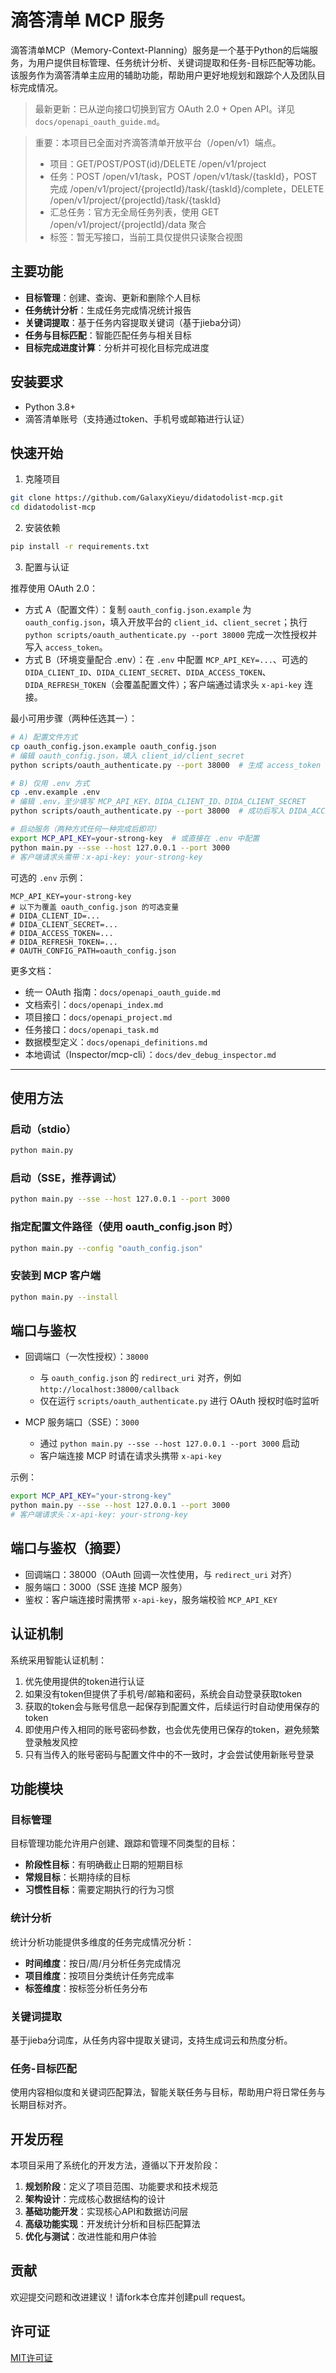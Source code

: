 # 滴答清单 MCP 服务

滴答清单MCP（Memory-Context-Planning）服务是一个基于Python的后端服务，为用户提供目标管理、任务统计分析、关键词提取和任务-目标匹配等功能。该服务作为滴答清单主应用的辅助功能，帮助用户更好地规划和跟踪个人及团队目标完成情况。

> 最新更新：已从逆向接口切换到官方 OAuth 2.0 + Open API。详见 `docs/openapi_oauth_guide.md`。

> 重要：本项目已全面对齐滴答清单开放平台（/open/v1）端点。
> - 项目：GET/POST/POST(id)/DELETE /open/v1/project
> - 任务：POST /open/v1/task，POST /open/v1/task/{taskId}，POST 完成 /open/v1/project/{projectId}/task/{taskId}/complete，DELETE /open/v1/project/{projectId}/task/{taskId}
> - 汇总任务：官方无全局任务列表，使用 GET /open/v1/project/{projectId}/data 聚合
> - 标签：暂无写接口，当前工具仅提供只读聚合视图

## 主要功能

- **目标管理**：创建、查询、更新和删除个人目标
- **任务统计分析**：生成任务完成情况统计报告
- **关键词提取**：基于任务内容提取关键词（基于jieba分词）
- **任务与目标匹配**：智能匹配任务与相关目标
- **目标完成进度计算**：分析并可视化目标完成进度

## 安装要求

- Python 3.8+
- 滴答清单账号（支持通过token、手机号或邮箱进行认证）

## 快速开始

1) 克隆项目

```bash
git clone https://github.com/GalaxyXieyu/didatodolist-mcp.git
cd didatodolist-mcp
```

2) 安装依赖

```bash
pip install -r requirements.txt
```

3) 配置与认证

推荐使用 OAuth 2.0：

- 方式 A（配置文件）：复制 `oauth_config.json.example` 为 `oauth_config.json`，填入开放平台的 `client_id`、`client_secret`；执行 `python scripts/oauth_authenticate.py --port 38000` 完成一次性授权并写入 `access_token`。
- 方式 B（环境变量配合 .env）：在 `.env` 中配置 `MCP_API_KEY=...`、可选的 `DIDA_CLIENT_ID`、`DIDA_CLIENT_SECRET`、`DIDA_ACCESS_TOKEN`、`DIDA_REFRESH_TOKEN`（会覆盖配置文件）；客户端通过请求头 `x-api-key` 连接。

最小可用步骤（两种任选其一）：

```bash
# A) 配置文件方式
cp oauth_config.json.example oauth_config.json
# 编辑 oauth_config.json，填入 client_id/client_secret
python scripts/oauth_authenticate.py --port 38000  # 生成 access_token 到 oauth_config.json

# B) 仅用 .env 方式
cp .env.example .env
# 编辑 .env，至少填写 MCP_API_KEY、DIDA_CLIENT_ID、DIDA_CLIENT_SECRET
python scripts/oauth_authenticate.py --port 38000  # 成功后写入 DIDA_ACCESS_TOKEN/DIDA_REFRESH_TOKEN 到 .env

# 启动服务（两种方式任何一种完成后即可）
export MCP_API_KEY=your-strong-key  # 或直接在 .env 中配置
python main.py --sse --host 127.0.0.1 --port 3000
# 客户端请求头需带：x-api-key: your-strong-key
```

可选的 `.env` 示例：

```
MCP_API_KEY=your-strong-key
# 以下为覆盖 oauth_config.json 的可选变量
# DIDA_CLIENT_ID=...
# DIDA_CLIENT_SECRET=...
# DIDA_ACCESS_TOKEN=...
# DIDA_REFRESH_TOKEN=...
# OAUTH_CONFIG_PATH=oauth_config.json
```

更多文档：
- 统一 OAuth 指南：`docs/openapi_oauth_guide.md`
- 文档索引：`docs/openapi_index.md`
- 项目接口：`docs/openapi_project.md`
- 任务接口：`docs/openapi_task.md`
- 数据模型定义：`docs/openapi_definitions.md`
- 本地调试（Inspector/mcp-cli）：`docs/dev_debug_inspector.md`

---

## 使用方法

### 启动（stdio）

```bash
python main.py
```

### 启动（SSE，推荐调试）

```bash
python main.py --sse --host 127.0.0.1 --port 3000
```

### 指定配置文件路径（使用 oauth_config.json 时）

```bash
python main.py --config "oauth_config.json"
```

### 安装到 MCP 客户端

```bash
python main.py --install
```

## 端口与鉴权

- 回调端口（一次性授权）：`38000`
  - 与 `oauth_config.json` 的 `redirect_uri` 对齐，例如 `http://localhost:38000/callback`
  - 仅在运行 `scripts/oauth_authenticate.py` 进行 OAuth 授权时临时监听

- MCP 服务端口（SSE）：`3000`
  - 通过 `python main.py --sse --host 127.0.0.1 --port 3000` 启动
  - 客户端连接 MCP 时请在请求头携带 `x-api-key`

示例：

```bash
export MCP_API_KEY="your-strong-key"
python main.py --sse --host 127.0.0.1 --port 3000
# 客户端请求头：x-api-key: your-strong-key
```

## 端口与鉴权（摘要）

- 回调端口：38000（OAuth 回调一次性使用，与 `redirect_uri` 对齐）
- 服务端口：3000（SSE 连接 MCP 服务）
- 鉴权：客户端连接时需携带 `x-api-key`，服务端校验 `MCP_API_KEY`

## 认证机制

系统采用智能认证机制：

1. 优先使用提供的token进行认证
2. 如果没有token但提供了手机号/邮箱和密码，系统会自动登录获取token
3. 获取的token会与账号信息一起保存到配置文件，后续运行时自动使用保存的token
4. 即使用户传入相同的账号密码参数，也会优先使用已保存的token，避免频繁登录触发风控
5. 只有当传入的账号密码与配置文件中的不一致时，才会尝试使用新账号登录

## 功能模块

### 目标管理

目标管理功能允许用户创建、跟踪和管理不同类型的目标：

- **阶段性目标**：有明确截止日期的短期目标
- **常规目标**：长期持续的目标
- **习惯性目标**：需要定期执行的行为习惯

### 统计分析

统计分析功能提供多维度的任务完成情况分析：

- **时间维度**：按日/周/月分析任务完成情况
- **项目维度**：按项目分类统计任务完成率
- **标签维度**：按标签分析任务分布

### 关键词提取

基于jieba分词库，从任务内容中提取关键词，支持生成词云和热度分析。

### 任务-目标匹配

使用内容相似度和关键词匹配算法，智能关联任务与目标，帮助用户将日常任务与长期目标对齐。

## 开发历程

本项目采用了系统化的开发方法，遵循以下开发阶段：

1. **规划阶段**：定义了项目范围、功能要求和技术规范
2. **架构设计**：完成核心数据结构的设计
3. **基础功能开发**：实现核心API和数据访问层
4. **高级功能实现**：开发统计分析和目标匹配算法
5. **优化与测试**：改进性能和用户体验

## 贡献

欢迎提交问题和改进建议！请fork本仓库并创建pull request。

## 许可证

[MIT许可证](LICENSE)

